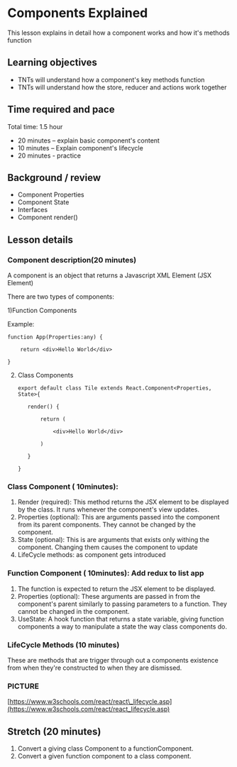 #
# Components Explained

This lesson explains in detail how a component works and how it&#39;s methods function

## **Learning objectives**

- TNTs will understand how a component&#39;s key methods function
- TNTs will understand how the store, reducer and actions work together

## **Time required and pace**

Total time: 1.5 hour

- 20 minutes – explain basic component&#39;s content
- 10 minutes – Explain component&#39;s lifecycle
- 20 minutes - practice

## **Background / review**

- Component Properties
- Component State
- Interfaces
- Component render()

## **Lesson details**

### **Component description(20 minutes)**

A component is an object that returns a Javascript XML Element (JSX Element)

There are two types of components:

1)Function Components

Example:

    function App(Properties:any) {

        return <div>Hello World</div>

    }

2) Class Components

       export default class Tile extends React.Component<Properties, State>{

          render() {

              return (

                  <div>Hello World</div>

              )

          }

       }

### **Class Component ( 10minutes):**

1. Render (required): This method returns the JSX element to be displayed by the class. It runs whenever the component&#39;s view updates.
2. Properties (optional): This are arguments passed into the component from its parent components. They cannot be changed by the component.
3. State (optional): This is are arguments that exists only withing the component. Changing them causes the component to update
4. LifeCycle methods: as component gets introduced

### **Function Component ( 10minutes):** Add redux to list app

1. The function is expected to return the JSX element to be displayed.
2. Properties (optional): These arguments are passed in from the component&#39;s parent similarly to passing parameters to a function. They cannot be changed in the component.
3. UseState: A hook function that returns a state variable, giving function components a way to manipulate a state the way class components do.

### **LifeCycle Methods (10 minutes)**

These are methods that are trigger through out a components existence from when they&#39;re constructed to when they are dismissed.

### PICTURE

[https://www.w3schools.com/react/react\_lifecycle.asp](https://www.w3schools.com/react/react_lifecycle.asp)

## **Stretch (20 minutes)**


  1. Convert a giving class Component to a functionComponent.
  2. Convert a given function component to a class component.
